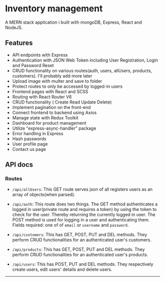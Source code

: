 # Inventory management 
A MERN stack application i built with mongoDB, Express, React and NodeJS.

## Features
- API endpoints with Express
- Authentication with JSON Web Token including User Registration, Login and Password Reset
- CRUD functionality on various routes(auth, users, allUsers, products, customers). I'll probably add more later
- Upload image with multer and save to folder
- Protect routes to only be accessed by logged-in users
- Frontend pages with React and SCSS
- Routing with React Router V6
- CRUD functionality ( Create Read Update Delete)
- Implement pagination on the front-end
- Connect frontend to backend using Axios
- Manage state with Redux Toolkit
- Dashboard for product management
- Utilize "express-async-handler" package
- Error handling in Express
- Hash passwords
- User profile page
- Contact us page

<!-- Add other features -->

## API docs

### Routes

- `/api/allUsers`: This GET route serves json of all registers users as an array of objects(when parsed).

- `/api/auth`: This route does two things. The GET method authenticates a logged in user(private route and requires a token) by using the token to check for the user. Thereby returning the currently logged in user. The POST method is used for logging in a user and authenticating them. Fields required: one of of `email` or `username` and `password`.

- `/api/customers`: This has GET, POST, PUT and DEL methods. They perform CRUD functionalities for an authenticated user's customers.

- `/api/products`: This has GET, POST, PUT and DEL methods. They perform CRUD functionalities for an authenticated user's products.

- `/api/users`: This has POST, PUT and DEL methods. They respectively create users, edit users' details and delete users.

-----------------
